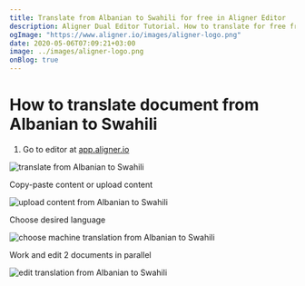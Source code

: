 ```yaml
---
title: Translate from Albanian to Swahili for free in Aligner Editor
description: Aligner Dual Editor Tutorial. How to translate for free from Albanian to Swahili. Aligner is multilingual document management platform. 
ogImage: "https://www.aligner.io/images/aligner-logo.png"
date: 2020-05-06T07:09:21+03:00
image: ../images/aligner-logo.png
onBlog: true
---
```


# How to translate document from Albanian to Swahili

1. Go to editor at [app.aligner.io](https://app.aligner.io "Aligner App web page")

![translate from Albanian to Swahili](../aligner-blank-editor.png "translate from Albanian to Swahili")

Copy-paste content or upload content

![upload content from Albanian to Swahili](../aligner-uploaded-document.png "upload content from Albanian to Swahili")

Choose desired language

![choose machine translation from Albanian to Swahili](../aligner-language-dropdown.png "choose machine translation from Albanian to Swahili")

Work and edit 2 documents in parallel

![edit translation from Albanian to Swahili](../aligner-double-sitded-editor.png "edit translation from Albanian to Swahili")

